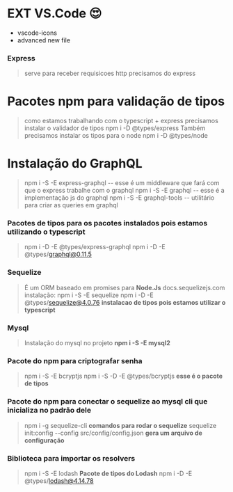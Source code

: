 # EXT VS.Code :heart_eyes:
* vscode-icons
* advanced new file

### Express
> serve para receber requisicoes http precisamos do express

# Pacotes npm para validação de tipos
> como estamos trabalhando com o typescript + express precisamos instalar o validador de tipos npm i -D @types/express
> Também precisamos instalar os tipos para o node npm i -D @types/node

# Instalação do GraphQL
> npm i -S -E express-graphql -- esse é um middleware que fará com que o express trabalhe com o graphql
> npm i -S -E graphql -- esse é a implementação js do graphql
> npm i -S -E graphql-tools  -- utilitário para criar as queries em graphql

### Pacotes de tipos para os pacotes instalados pois estamos utilizando o typescript
> npm i -D -E @types/express-graphql
> npm i -D -E @types/graphql@0.11.5

### Sequelize
> É um ORM baseado em promises para **Node.Js**
> docs.sequelizejs.com
> instalação: npm i -S -E sequelize
> npm i -D -E @types/sequelize@4.0.76  **instalacao de tipos pois estamos utilizar o typescript**

### Mysql
> Instalação do mysql no projeto **npm i -S -E mysql2**

### Pacote do npm para criptografar senha
> npm i -S -E bcryptjs
> npm i -S -D -E @types/bcryptjs **esse é o pacote de tipos**

### Pacote do npm para conectar o sequelize ao mysql **cli que inicializa no padrão dele**
> npm i -g sequelize-cli
**comandos para rodar o sequelize**
> sequelize init:config --config src/config/config.json **gera um arquivo de configuração**

### Biblioteca para importar os resolvers
> npm i -S -E lodash
**Pacote de tipos do Lodash**
> npm i -D -E @types/lodash@4.14.78